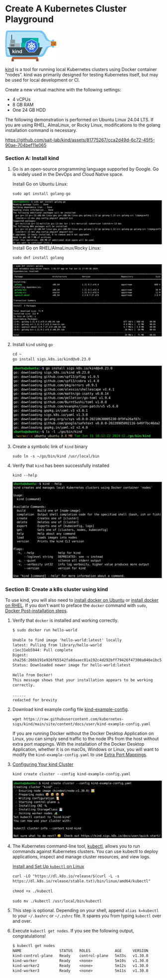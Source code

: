 # Create A Kubernetes Cluster Playground

<img src="./README.assets/kind-logo.png" alt="kind-logo" style="zoom: 33%;" />

[kind](https://sigs.k8s.io/kind) is a tool for running local Kubernetes clusters using Docker container “nodes”.
kind was primarily designed for testing Kubernetes itself, but may be used for local development or CI.

Create a new virtual machine with the following settings:

- 4 vCPUs
- 8 GB RAM
- One 24 GB HDD

The following demonstration is performed on Ubuntu Linux 24.04 LTS. If you are using RHEL, AlmaLinux, or Rocky Linux, modifications to the golang installation command is necessary.

https://github.com/sait-lab/kind/assets/81775267/cca2d49d-6c72-45f5-90ae-704bef11e065

### Section A: Install kind

1. Go is an open-source programming language supported by Google. Go is widely used in the DevOps and Cloud Native space.

   Install Go on Ubuntu Linux:

   ```
   sudo apt install golang-go
   ```

   ![ubuntu-install-go](./README.assets/ubuntu-install-go.png)   Install Go on RHEL/AlmaLinux/Rocky Linux:

   ```
   sudo dnf install golang
   ```

   ![rhel-install-go](./README.assets/rhel-install-go.png) 

2. Install `kind` using `go`
   ```
   cd ~
   go install sigs.k8s.io/kind@v0.23.0
   ```

   <img src="./README.assets/install-kind.png" alt="install-kind" style="zoom:50%;" /> 

3. Create a symbolic link of `kind` binary
   ```
   sudo ln -s ~/go/bin/kind /usr/local/bin
   ```

4. Verify that `kind` has been successfully installed
   ```
   kind --help
   ```

   <img src="./README.assets/verify-kind.png" alt="verify-kind" style="zoom:50%;" /> 



### Section B: Create a k8s cluster using kind

To use kind, you will also need to [install docker on Ubuntu](https://docs.docker.com/engine/install/ubuntu/) or [install docker on RHEL](https://docs.docker.com/engine/install/rhel/). If you don't want to preface the `docker` command with `sudo`, [Docker Post-installation steps](https://docs.docker.com/engine/install/linux-postinstall/).

1. Verify that `docker` is installed and working correctly.
   ```
   $ sudo docker run hello-world
   
   Unable to find image 'hello-world:latest' locally
   latest: Pulling from library/hello-world
   c1ec31eb5944: Pull complete
   Digest: sha256:266b191e926f65542fa8daaec01a192c4d292bff79426f47300a046e1bc576fd
   Status: Downloaded newer image for hello-world:latest
   
   Hello from Docker!
   This message shows that your installation appears to be working correctly.
   
   ......
   redacted for brevity
   ```

2. Download kind example config file [kind-example-config](https://raw.githubusercontent.com/kubernetes-sigs/kind/main/site/content/docs/user/kind-example-config.yaml).
   ```
   wget https://raw.githubusercontent.com/kubernetes-sigs/kind/main/site/content/docs/user/kind-example-config.yaml
   ```

   If you are running Docker without the Docker Desktop Application on Linux, you can simply send traffic to the node IPs from the host without extra port mappings. With the installation of the Docker Desktop Application, whether it is on macOs, Windows or Linux, you will want to modify the `kind-example-config.yaml` to use [Extra Port Mappings](https://kind.sigs.k8s.io/docs/user/configuration/#extra-port-mappings).

3. [Configuring Your kind Cluster](https://kind.sigs.k8s.io/docs/user/quick-start/#configuring-your-kind-cluster)

   ```
   kind create cluster --config kind-example-config.yaml
   ```

   ![kind-create-cluster](./README.assets/kind-create-cluster.png) 

4. The Kubernetes command-line tool, [kubectl](https://kubernetes.io/docs/reference/kubectl/kubectl/), allows you to run commands against Kubernetes clusters. You can use kubectl to deploy applications, inspect and manage cluster resources, and view logs.

   [Install and Set Up `kubectl` on Linux](https://kubernetes.io/docs/tasks/tools/install-kubectl-linux/)

   ```
   curl -LO "https://dl.k8s.io/release/$(curl -L -s https://dl.k8s.io/release/stable.txt)/bin/linux/amd64/kubectl"
   
   chmod +x ./kubectl
   
   sudo mv ./kubectl /usr/local/bin/kubectl
   ```

5. This step is optional. Depending on your shell, append `alias k=kubectl` to your `~/.bashrc` or `~/.zshrc` file. It spares you from typing `kubectl` over and over.

6. Execute `kubectl get nodes`. If you see the following output, congratulations!
   ```
   $ kubectl get nodes
   NAME                 STATUS   ROLES           AGE     VERSION
   kind-control-plane   Ready    control-plane   5m33s   v1.30.0
   kind-worker          Ready    <none>          5m10s   v1.30.0
   kind-worker2         Ready    <none>          5m12s   v1.30.0
   kind-worker3         Ready    <none>          5m11s   v1.30.0
   ```

